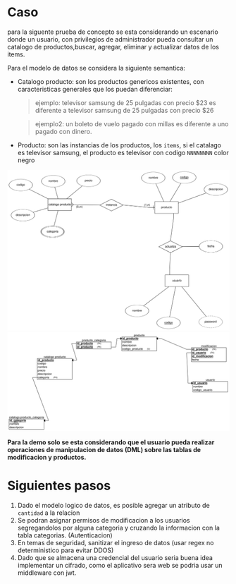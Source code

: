 # Caso

para la siguente prueba de concepto se esta considerando un escenario donde un usuario, con privilegios
de administrador pueda consultar un catalogo de productos,buscar, agregar, eliminar y actualizar datos de
los items.

Para el modelo de datos se considera la siguiente semantica:

* Catalogo producto: son los productos genericos existentes, con caracteristicas
generales que los puedan diferenciar:

    >ejemplo: televisor samsung de 25 pulgadas con precio $23 es diferente a
    televisor samsung de 25 pulgadas con precio $26

    >ejemplo2: un boleto de vuelo pagado con millas es diferente a uno pagado
    con dinero.

* Producto: son las instancias de los productos, los `items`, si el catalago es
televisor samsung, el producto es televisor con codigo `NNNNNNNN` color negro

![modeloER](./public/image.png)
![modelo relacional](./public/relational.png)

**Para la demo solo se esta considerando que el usuario pueda realizar operaciones de
manipulacion de datos (DML) sobre las tablas de modificacion y productos.**

# Siguientes pasos

1. Dado el modelo logico de datos, es posible agregar un atributo de `cantidad` a la relacion
2. Se podran asignar permisos de modificacion a los usuarios segregandolos por alguna categoria
y cruzando la informacion con la tabla categorias. (Autenticacion)
3. En temas de seguridad, sanitizar el ingreso de datos (usar regex no deterministico para evitar DDOS)
4. Dado que se almacena una credencial del usuario seria buena idea implementar un cifrado, como el aplicativo
sera web se podria usar un middleware con jwt.
